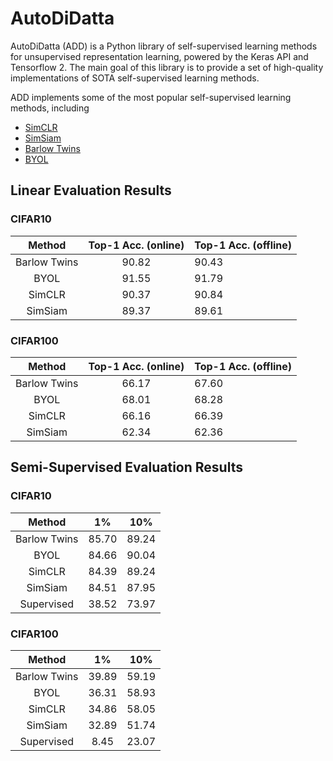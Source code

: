 # AutoDiDatta

AutoDiDatta (ADD) is a Python library of self-supervised learning methods for unsupervised representation learning, powered by the Keras API and Tensorflow 2. The main goal of this library is to provide a set of high-quality implementations of SOTA self-supervised learning methods. 

ADD implements some of the most popular self-supervised learning methods, including

- [SimCLR](https://arxiv.org/pdf/2002.05709.pdf)
- [SimSiam](https://arxiv.org/pdf/2011.10566.pdf)
- [Barlow Twins](https://arxiv.org/pdf/2103.03230.pdf)
- [BYOL](https://arxiv.org/pdf/2006.07733.pdf)

## Linear Evaluation Results

### CIFAR10

|    Method    | Top-1 Acc. (online) | Top-1 Acc. (offline) |
|:------------:|:-------------------:|----------------------|
| Barlow Twins |        90.82        |         90.43        |
| BYOL         |        91.55        |         91.79        |
| SimCLR       |        90.37        |         90.84        |
| SimSiam      |        89.37        |         89.61        |

### CIFAR100

|    Method    | Top-1 Acc. (online) | Top-1 Acc. (offline) |
|:------------:|:-------------------:|----------------------|
| Barlow Twins |        66.17        |         67.60        |
| BYOL         |        68.01        |         68.28        |
| SimCLR       |        66.16        |         66.39        |
| SimSiam      |        62.34        |         62.36        |

## Semi-Supervised Evaluation Results

### CIFAR10

|    Method    |   1%  | 10%   |
|:------------:|:-----:|-------|
| Barlow Twins | 85.70 | 89.24 |
| BYOL         | 84.66 | 90.04 |
| SimCLR       | 84.39 | 89.24 |
| SimSiam      | 84.51 | 87.95 |
| Supervised   | 38.52 | 73.97 |

### CIFAR100

|    Method    |   1%  | 10%   |
|:------------:|:-----:|-------|
| Barlow Twins | 39.89 | 59.19 |
| BYOL         | 36.31 | 58.93 |
| SimCLR       | 34.86 | 58.05 |
| SimSiam      | 32.89 | 51.74 |
| Supervised   | 8.45  | 23.07 |
